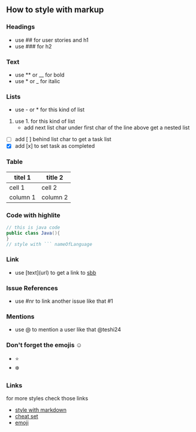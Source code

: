 ## How to style with markup
### Headings
- use ## for user stories and h1
- use ### for h2

### Text
- use ** or __ for bold
- use * or _ for italic

### Lists
- use - or * for this kind of list
1. use 1. for this kind of list
   - add next list char under first char of the line above get a nested list
- [ ] add [ ] behind list char to get a task list
- [x] add [x] to set task as completed

### Table
titel 1 |	title 2
--------|---------
cell 1|cell 2
column 1|column 2

### Code with highlite
``` java
// this is java code
public class Java(){
}
// style with ``` nameOfLanguage
```
### Link
- use \[text](url) to get a link to [sbb](https://www.sbb.ch)

### Issue References
- use #nr to link another issue like that #1

### Mentions
- use @ to mention a user like that @teshi24

### Don't forget the emojis ☺️
- :star:
- :snowflake:

### Links
for more styles check those links
- [style with markdown](https://help.github.com/articles/basic-writing-and-formatting-syntax/)
- [cheat set](https://enterprise.github.com/downloads/en/markdown-cheatsheet.pdf)
- [emoji](https://www.webpagefx.com/tools/emoji-cheat-sheet/)
